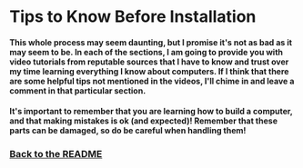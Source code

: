 # Tips to Know Before Installation

#### This whole process may seem daunting, but I promise it's not as bad as it may seem to be. In each of the sections, I am going to provide you with video tutorials from reputable sources that I have to know and trust over my time learning everything I know about computers. If I think that there are some helpful tips not mentioned in the videos, I'll chime in and leave a comment in that particular section.

#### It's important to remember that you are learning how to build a computer, and that making mistakes is ok (and expected)! Remember that these parts can be damaged, so do be careful when handling them!


### [Back to the README](README.md)
